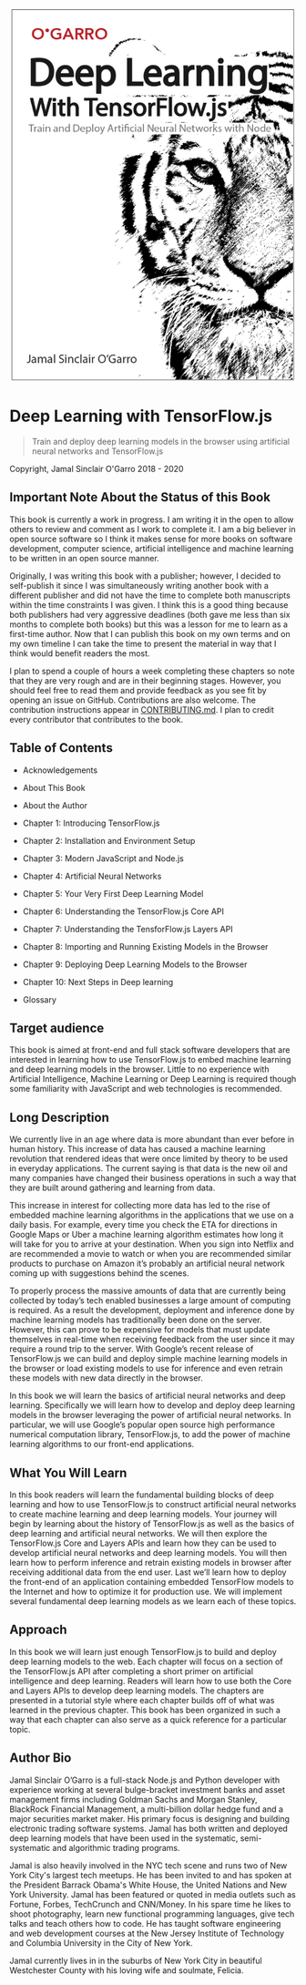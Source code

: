 ![](./images/cover.png)

# Deep Learning with TensorFlow.js

> Train and deploy deep learning models in the browser using artificial neural networks and TensorFlow.js

Copyright, Jamal Sinclair O'Garro 2018 - 2020

## Important Note About the Status of this Book

This book is currently a work in progress. I am writing it in the open to allow others to review and comment as I work to complete it. I am a big believer in open source software so I think it makes sense for more books on software development, computer science, artificial intelligence and machine learning to be written in an open source manner. 

Originally, I was writing this book with a publisher; however, I decided to self-publish it since I was simultaneously writing another book with a different publisher and did not have the time to complete both manuscripts within the time constraints I was given. I think this is a good thing because both publishers had very aggressive deadlines (both gave me less than six months to complete both books) but this was a lesson for me to learn as a first-time author. Now that I can publish this book on my own terms and on my own timeline I can take the time to present the material in way that I think would benefit readers the most.

I plan to spend a couple of hours a week completing these chapters so note that they are very rough and are in their beginning stages. However, you should feel free to read them and provide feedback as you see fit by opening an issue on GitHub. Contributions are also welcome. The contribution instructions appear in [CONTRIBUTING.md](./CONTRIBUTING.md). I plan to credit every contributor that contributes to the book.


## Table of Contents

- Acknowledgements

- About This Book

- About the Author

- Chapter 1: Introducing TensorFlow.js

- Chapter 2: Installation and Environment Setup

- Chapter 3: Modern JavaScript and Node.js

- Chapter 4: Artificial Neural Networks

- Chapter 5: Your Very First Deep Learning Model

- Chapter 6: Understanding the TensorFlow.js Core API

- Chapter 7: Understanding the TensforFlow.js Layers API

- Chapter 8: Importing and Running Existing Models in the Browser

- Chapter 9: Deploying Deep Learning Models to the Browser

- Chapter 10: Next Steps in Deep learning

- Glossary


## Target audience

This book is aimed at front-end and full stack software developers that are interested in learning how to use TensorFlow.js to embed machine learning and deep learning models in the browser. Little to no experience with Artificial Intelligence, Machine Learning or Deep Learning is required though some familiarity with JavaScript and web technologies is recommended.


## Long Description

We currently live in an age where data is more abundant than ever before in human history. This increase of data has caused a machine learning revolution that rendered ideas that were once limited by theory to be used in everyday applications. The current saying is that data is the new oil and many companies have changed their business operations in such a way that they are built around gathering and learning from data.

This increase in interest for collecting more data has led to the rise of embedded machine learning algorithms in the applications that we use on a daily basis. For example, every time you check the ETA for directions in Google Maps or Uber a machine learning algorithm estimates how long it will take for you to arrive at your destination. When you sign into Netflix and are recommended a movie to watch or when you are recommended similar products to purchase on Amazon it’s probably an artificial neural network coming up with suggestions behind the scenes.

To properly process the massive amounts of data that are currently being collected by today’s tech enabled businesses a large amount of computing is required. As a result the development, deployment and inference done by machine learning models has traditionally been done on the server. However, this can prove to be expensive for models that must update themselves in real-time when receiving feedback from the user since it may require a round trip to the server. With Google’s recent release of TensorFlow.js we can build and deploy simple machine learning models in the browser or load existing models to use for inference and even retrain these models with new data directly in the browser.

In this book we will learn the basics of artificial neural networks and deep learning. Specifically we will learn how to develop and deploy deep learning models in the browser leveraging the power of artificial neural networks. In particular, we will use Google’s popular open source high performance numerical computation library, TensorFlow.js, to add the power of machine learning algorithms to our front-end applications.


## What You Will Learn

In this book readers will learn the fundamental building blocks of deep learning and how to use TensorFlow.js to construct artificial neural networks to create machine learning and deep learning models. Your journey will begin by learning about the history of TensorFlow.js as well as the basics of deep learning and artificial neural networks. We will then explore the TensorFlow.js Core and Layers APIs and learn how they can be used to develop artificial neural networks and deep learning models. You will then learn how to perform inference and retrain existing models in browser after receiving additional data from the end user. Last we’ll learn how to deploy the front-end of an application containing embedded TensorFlow models to the Internet and how to optimize it for production use. We will implement several fundamental deep learning models as we learn each of these topics.


## Approach

In this book we will learn just enough TensorFlow.js to build and deploy deep learning models to the web. Each chapter will focus on a section of the TensorFlow.js API after completing a short primer on artificial intelligence and deep learning. Readers will learn how to use both the Core and Layers APIs to develop deep learning models. The chapters are presented in a tutorial style where each chapter builds off of what was learned in the previous chapter. This book has been organized in such a way that each chapter can also serve as a quick reference for a particular topic.


## Author Bio

Jamal Sinclair O’Garro is a full-stack Node.js and Python developer with experience working at several bulge-bracket investment banks and asset management firms including Goldman Sachs and Morgan Stanley, BlackRock Financial Management, a multi-billion dollar hedge fund and a major securities market maker. His primary focus is designing and building electronic trading software systems. Jamal has both written and deployed deep learning models that have been used in the systematic, semi-systematic and algorithmic trading programs.

Jamal is also heavily involved in the NYC tech scene and runs two of New York City's largest tech meetups. He has been invited to and has spoken at the President Barrack Obama's White House, the United Nations and New York University. Jamal has been featured or quoted in media outlets such as Fortune, Forbes, TechCrunch and CNN/Money. In his spare time he likes to shoot photography, learn new functional programming languages, give tech talks and teach others how to code. He has taught software engineering and web development courses at the New Jersey Institute of Technology and Columbia University in the City of New York.

Jamal currently lives in in the suburbs of New York City in beautiful Westchester County with his loving wife and soulmate, Felicia.
